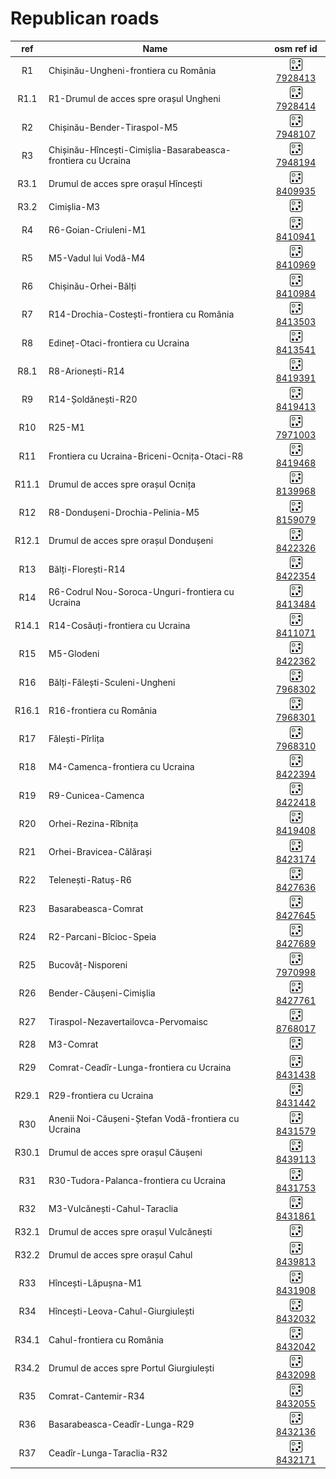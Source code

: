 # Republican roads

| **ref** | **Name**                                                                |                                                              **osm ref id**                                                              |
|:-------:|-------------------------------------------------------------------------|:----------------------------------------------------------------------------------------------------------------------------------------:|
| R1 | Chișinău-Ungheni-frontiera cu România | ![OSM Relation](../../../img/20px-Osm_element_relation.svg.png 'OSM Relation') [7928413](https://www.openstreetmap.org/relation/7928413) |
| R1.1 | R1-Drumul de acces spre orașul Ungheni | ![OSM Relation](../../../img/20px-Osm_element_relation.svg.png 'OSM Relation') [7928414](https://www.openstreetmap.org/relation/7928414) |
| R2 | Chișinău-Bender-Tiraspol-M5 | ![OSM Relation](../../../img/20px-Osm_element_relation.svg.png 'OSM Relation') [7948107](https://www.openstreetmap.org/relation/7948107) |
| R3 | Chișinău-Hîncești-Cimișlia-Basarabeasca-frontiera cu Ucraina | ![OSM Relation](../../../img/20px-Osm_element_relation.svg.png 'OSM Relation') [7948194](https://www.openstreetmap.org/relation/7948194) |
| R3.1 | Drumul de acces spre orașul Hîncești | ![OSM Relation](../../../img/20px-Osm_element_relation.svg.png 'OSM Relation') [8409935](https://www.openstreetmap.org/relation/8409935) |
| R3.2 | Cimișlia-M3 | ![OSM Relation](../../../img/20px-Osm_element_relation.svg.png 'OSM Relation') [](https://www.openstreetmap.org/relation/) |
| R4 | R6-Goian-Criuleni-M1 | ![OSM Relation](../../../img/20px-Osm_element_relation.svg.png 'OSM Relation') [8410941](https://www.openstreetmap.org/relation/8410941) |
| R5 | M5-Vadul lui Vodă-M4 | ![OSM Relation](../../../img/20px-Osm_element_relation.svg.png 'OSM Relation') [8410969](https://www.openstreetmap.org/relation/8410969) |
| R6 | Chișinău-Orhei-Bălți | ![OSM Relation](../../../img/20px-Osm_element_relation.svg.png 'OSM Relation') [8410984](https://www.openstreetmap.org/relation/8410984) |
| R7 | R14-Drochia-Costești-frontiera cu România | ![OSM Relation](../../../img/20px-Osm_element_relation.svg.png 'OSM Relation') [8413503](https://www.openstreetmap.org/relation/8413503) |
| R8 | Edineț-Otaci-frontiera cu Ucraina | ![OSM Relation](../../../img/20px-Osm_element_relation.svg.png 'OSM Relation') [8413541](https://www.openstreetmap.org/relation/8413541) |
| R8.1 | R8-Arionești-R14 | ![OSM Relation](../../../img/20px-Osm_element_relation.svg.png 'OSM Relation') [8419391](https://www.openstreetmap.org/relation/8419391) |
| R9 | R14-Șoldănești-R20 | ![OSM Relation](../../../img/20px-Osm_element_relation.svg.png 'OSM Relation') [8419413](https://www.openstreetmap.org/relation/8419413) |
| R10 | R25-M1 | ![OSM Relation](../../../img/20px-Osm_element_relation.svg.png 'OSM Relation') [7971003](https://www.openstreetmap.org/relation/7971003) |
| R11 | Frontiera cu Ucraina-Briceni-Ocnița-Otaci-R8 | ![OSM Relation](../../../img/20px-Osm_element_relation.svg.png 'OSM Relation') [8419468](https://www.openstreetmap.org/relation/8419468) |
| R11.1 | Drumul de acces spre orașul Ocnița | ![OSM Relation](../../../img/20px-Osm_element_relation.svg.png 'OSM Relation') [8139968](https://www.openstreetmap.org/relation/8139968) |
| R12 | R8-Dondușeni-Drochia-Pelinia-M5 | ![OSM Relation](../../../img/20px-Osm_element_relation.svg.png 'OSM Relation') [8159079](https://www.openstreetmap.org/relation/8159079) |
| R12.1 | Drumul de acces spre orașul Dondușeni | ![OSM Relation](../../../img/20px-Osm_element_relation.svg.png 'OSM Relation') [8422326](https://www.openstreetmap.org/relation/8422326) |
| R13 | Bălți-Florești-R14 | ![OSM Relation](../../../img/20px-Osm_element_relation.svg.png 'OSM Relation') [8422354](https://www.openstreetmap.org/relation/8422354) |
| R14 | R6-Codrul Nou-Soroca-Unguri-frontiera cu Ucraina | ![OSM Relation](../../../img/20px-Osm_element_relation.svg.png 'OSM Relation') [8413484](https://www.openstreetmap.org/relation/8413484) |
| R14.1 | R14-Cosăuți-frontiera cu Ucraina | ![OSM Relation](../../../img/20px-Osm_element_relation.svg.png 'OSM Relation') [8411071](https://www.openstreetmap.org/relation/8411071) |
| R15 | M5-Glodeni | ![OSM Relation](../../../img/20px-Osm_element_relation.svg.png 'OSM Relation') [8422362](https://www.openstreetmap.org/relation/8422362) |
| R16 | Bălți-Fălești-Sculeni-Ungheni | ![OSM Relation](../../../img/20px-Osm_element_relation.svg.png 'OSM Relation') [7968302](https://www.openstreetmap.org/relation/7968302) |
| R16.1 | R16-frontiera cu România | ![OSM Relation](../../../img/20px-Osm_element_relation.svg.png 'OSM Relation') [7968301](https://www.openstreetmap.org/relation/7968301) |
| R17 | Fălești-Pîrlița | ![OSM Relation](../../../img/20px-Osm_element_relation.svg.png 'OSM Relation') [7968310](https://www.openstreetmap.org/relation/7968310) |
| R18 | M4-Camenca-frontiera cu Ucraina | ![OSM Relation](../../../img/20px-Osm_element_relation.svg.png 'OSM Relation') [8422394](https://www.openstreetmap.org/relation/8422394) |
| R19 | R9-Cunicea-Camenca | ![OSM Relation](../../../img/20px-Osm_element_relation.svg.png 'OSM Relation') [8422418](https://www.openstreetmap.org/relation/8422418) |
| R20 | Orhei-Rezina-Rîbnița | ![OSM Relation](../../../img/20px-Osm_element_relation.svg.png 'OSM Relation') [8419408](https://www.openstreetmap.org/relation/8419408) |
| R21 | Orhei-Bravicea-Călărași | ![OSM Relation](../../../img/20px-Osm_element_relation.svg.png 'OSM Relation') [8423174](https://www.openstreetmap.org/relation/8423174) |
| R22 | Telenești-Ratuș-R6 | ![OSM Relation](../../../img/20px-Osm_element_relation.svg.png 'OSM Relation') [8427636](https://www.openstreetmap.org/relation/8427636) |
| R23 | Basarabeasca-Comrat | ![OSM Relation](../../../img/20px-Osm_element_relation.svg.png 'OSM Relation') [8427645](https://www.openstreetmap.org/relation/8427645) |
| R24 | R2-Parcani-Bîcioc-Speia | ![OSM Relation](../../../img/20px-Osm_element_relation.svg.png 'OSM Relation') [8427689](https://www.openstreetmap.org/relation/8427689) |
| R25 | Bucovăț-Nisporeni | ![OSM Relation](../../../img/20px-Osm_element_relation.svg.png 'OSM Relation') [7970998](https://www.openstreetmap.org/relation/7970998) |
| R26 | Bender-Căușeni-Cimișlia | ![OSM Relation](../../../img/20px-Osm_element_relation.svg.png 'OSM Relation') [8427761](https://www.openstreetmap.org/relation/8427761) |
| R27 | Tiraspol-Nezavertailovca-Pervomaisc | ![OSM Relation](../../../img/20px-Osm_element_relation.svg.png 'OSM Relation') [8768017](https://www.openstreetmap.org/relation/8768017) |
| R28 | M3-Comrat | ![OSM Relation](../../../img/20px-Osm_element_relation.svg.png 'OSM Relation') [](https://www.openstreetmap.org/relation/) |
| R29 | Comrat-Ceadîr-Lunga-frontiera cu Ucraina | ![OSM Relation](../../../img/20px-Osm_element_relation.svg.png 'OSM Relation') [8431438](https://www.openstreetmap.org/relation/8431438) |
| R29.1 | R29-frontiera cu Ucraina | ![OSM Relation](../../../img/20px-Osm_element_relation.svg.png 'OSM Relation') [8431442](https://www.openstreetmap.org/relation/8431442) |
| R30 | Anenii Noi-Căușeni-Ștefan Vodă-frontiera cu Ucraina | ![OSM Relation](../../../img/20px-Osm_element_relation.svg.png 'OSM Relation') [8431579](https://www.openstreetmap.org/relation/8431579) |
| R30.1 | Drumul de acces spre orașul Căușeni | ![OSM Relation](../../../img/20px-Osm_element_relation.svg.png 'OSM Relation') [8439113](https://www.openstreetmap.org/relation/8439113) |
| R31 | R30-Tudora-Palanca-frontiera cu Ucraina | ![OSM Relation](../../../img/20px-Osm_element_relation.svg.png 'OSM Relation') [8431753](https://www.openstreetmap.org/relation/8431753) |
| R32 | M3-Vulcănești-Cahul-Taraclia | ![OSM Relation](../../../img/20px-Osm_element_relation.svg.png 'OSM Relation') [8431861](https://www.openstreetmap.org/relation/8431861) |
| R32.1 | Drumul de acces spre orașul Vulcănești | ![OSM Relation](../../../img/20px-Osm_element_relation.svg.png 'OSM Relation') [](https://www.openstreetmap.org/relation/) |
| R32.2 | Drumul de acces spre orașul Cahul | ![OSM Relation](../../../img/20px-Osm_element_relation.svg.png 'OSM Relation') [8439813](https://www.openstreetmap.org/relation/8439813) |
| R33 | Hîncești-Lăpușna-M1 | ![OSM Relation](../../../img/20px-Osm_element_relation.svg.png 'OSM Relation') [8431908](https://www.openstreetmap.org/relation/8431908) |
| R34 | Hîncești-Leova-Cahul-Giurgiulești | ![OSM Relation](../../../img/20px-Osm_element_relation.svg.png 'OSM Relation') [8432032](https://www.openstreetmap.org/relation/8432032) |
| R34.1 | Cahul-frontiera cu România | ![OSM Relation](../../../img/20px-Osm_element_relation.svg.png 'OSM Relation') [8432042](https://www.openstreetmap.org/relation/8432042) |
| R34.2 | Drumul de acces spre Portul Giurgiulești | ![OSM Relation](../../../img/20px-Osm_element_relation.svg.png 'OSM Relation') [8432098](https://www.openstreetmap.org/relation/8432098) |
| R35 | Comrat-Cantemir-R34 | ![OSM Relation](../../../img/20px-Osm_element_relation.svg.png 'OSM Relation') [8432055](https://www.openstreetmap.org/relation/8432055) |
| R36 | Basarabeasca-Ceadîr-Lunga-R29 | ![OSM Relation](../../../img/20px-Osm_element_relation.svg.png 'OSM Relation') [8432136](https://www.openstreetmap.org/relation/8432136) |
| R37 | Ceadîr-Lunga-Taraclia-R32 | ![OSM Relation](../../../img/20px-Osm_element_relation.svg.png 'OSM Relation') [8432171](https://www.openstreetmap.org/relation/8432171) |